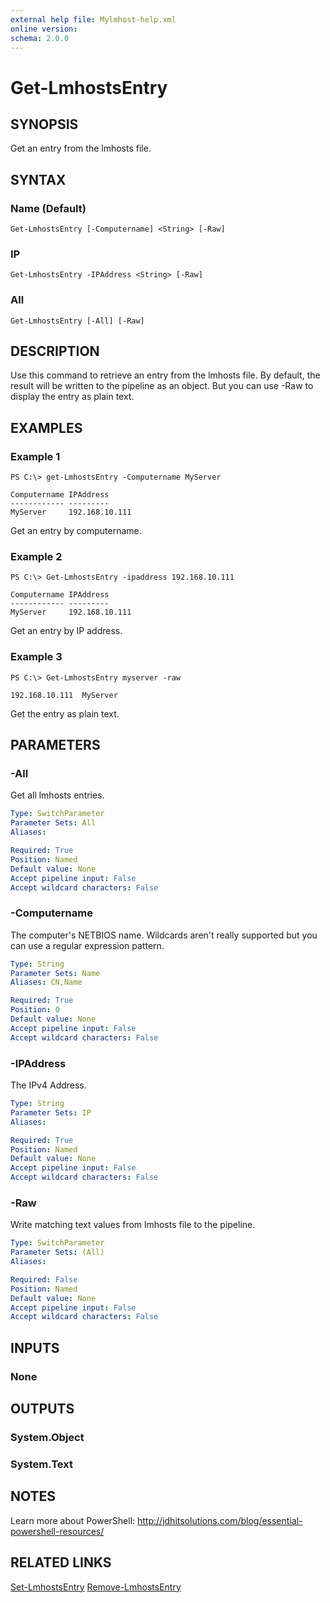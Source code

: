 ```yaml
---
external help file: Mylmhost-help.xml
online version: 
schema: 2.0.0
---
```


# Get-LmhostsEntry
## SYNOPSIS
Get an entry from the lmhosts file.

## SYNTAX

### Name (Default)
```
Get-LmhostsEntry [-Computername] <String> [-Raw]
```

### IP
```
Get-LmhostsEntry -IPAddress <String> [-Raw]
```

### All
```
Get-LmhostsEntry [-All] [-Raw]
```

## DESCRIPTION
Use this command to retrieve an entry from the lmhosts file. By default, the result will be written to the pipeline as an object. But you can use -Raw to display the entry as plain text.

## EXAMPLES

### Example 1
```
PS C:\> get-LmhostsEntry -Computername MyServer

Computername IPAddress
------------ ---------
MyServer     192.168.10.111
```

Get an entry by computername.

### Example 2
```
PS C:\> Get-LmhostsEntry -ipaddress 192.168.10.111

Computername IPAddress
------------ ---------
MyServer     192.168.10.111
```
Get an entry by IP address.

### Example 3
```
PS C:\> Get-LmhostsEntry myserver -raw

192.168.10.111  MyServer
```
Get the entry as plain text.

## PARAMETERS

### -All
Get all lmhosts entries.

```yaml
Type: SwitchParameter
Parameter Sets: All
Aliases: 

Required: True
Position: Named
Default value: None
Accept pipeline input: False
Accept wildcard characters: False
```

### -Computername
The computer's NETBIOS name. Wildcards aren't really supported but you can use a regular expression pattern.

```yaml
Type: String
Parameter Sets: Name
Aliases: CN,Name

Required: True
Position: 0
Default value: None
Accept pipeline input: False
Accept wildcard characters: False
```

### -IPAddress
The IPv4 Address.

```yaml
Type: String
Parameter Sets: IP
Aliases: 

Required: True
Position: Named
Default value: None
Accept pipeline input: False
Accept wildcard characters: False
```

### -Raw
Write matching text values from lmhosts file to the pipeline.

```yaml
Type: SwitchParameter
Parameter Sets: (All)
Aliases: 

Required: False
Position: Named
Default value: None
Accept pipeline input: False
Accept wildcard characters: False
```

## INPUTS

### None

## OUTPUTS

### System.Object
### System.Text

## NOTES
Learn more about PowerShell:
http://jdhitsolutions.com/blog/essential-powershell-resources/

## RELATED LINKS
[Set-LmhostsEntry](Set-LmhostsEntry)
[Remove-LmhostsEntry](Remove-LmhostsEntry)
